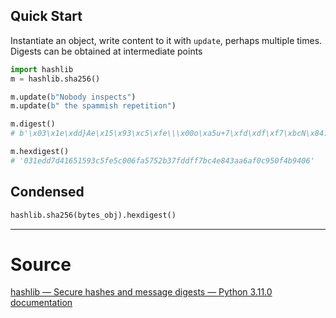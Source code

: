 
## Quick Start

Instantiate an object, write content to it with `update`, perhaps multiple times.
Digests can be obtained at intermediate points

```python
import hashlib
m = hashlib.sha256()

m.update(b"Nobody inspects")
m.update(b" the spammish repetition")

m.digest()
# b'\x03\x1e\xdd}Ae\x15\x93\xc5\xfe\\\x00o\xa5u+7\xfd\xdf\xf7\xbcN\x84:\xa6\xaf\x0c\x95\x0fK\x94\x06'

m.hexdigest()
# '031edd7d41651593c5fe5c006fa5752b37fddff7bc4e843aa6af0c950f4b9406'
```

## Condensed
```python
hashlib.sha256(bytes_obj).hexdigest()
```


----
# Source
[hashlib — Secure hashes and message digests — Python 3.11.0 documentation](https://docs.python.org/3/library/hashlib.html)
